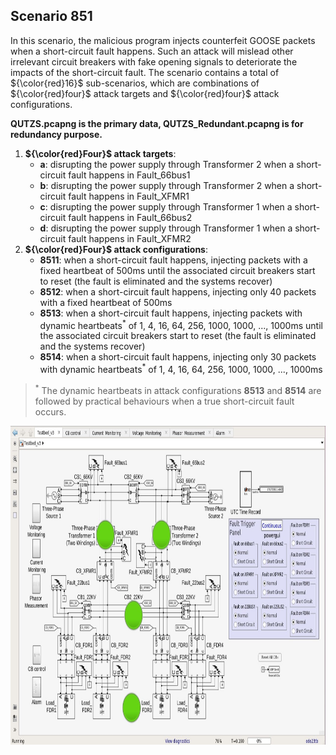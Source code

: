 ## Scenario 851
In this scenario, the malicious program injects counterfeit GOOSE packets when a short-circuit fault happens. Such an attack will mislead other irrelevant circuit breakers with fake opening signals to deteriorate the impacts of the short-circuit fault. The scenario contains a total of ${\color{red}16}$ sub-scenarios, which are combinations of ${\color{red}four}$ attack targets and ${\color{red}four}$ attack configurations.

**QUTZS.pcapng is the primary data, QUTZS_Redundant.pcapng is for redundancy purpose.**

1. **${\color{red}Four}$ attack targets**: 
   - **a**: disrupting the power supply through Transformer 2 when a short-circuit fault happens in Fault_66bus1
   - **b**: disrupting the power supply through Transformer 2 when a short-circuit fault happens in Fault_XFMR1
   - **c**: disrupting the power supply through Transformer 1 when a short-circuit fault happens in Fault_66bus2
   - **d**: disrupting the power supply through Transformer 1 when a short-circuit fault happens in Fault_XFMR2
2. **${\color{red}Four}$ attack configurations**:
   - **8511**: when a short-circuit fault happens, injecting packets with a fixed heartbeat of 500ms until the associated circuit breakers start to reset (the fault is eliminated and the systems recover)
   - **8512**: when a short-circuit fault happens, injecting only 40 packets with a fixed heartbeat of 500ms
   - **8513**: when a short-circuit fault happens, injecting packets with dynamic heartbeats<sup>*</sup> of 1, 4, 16, 64, 256, 1000, 1000, ..., 1000ms until the associated circuit breakers start to reset (the fault is eliminated and the systems recover)
   - **8514**: when a short-circuit fault happens, injecting only 30 packets with dynamic heartbeats<sup>*</sup> of 1, 4, 16, 64, 256, 1000, 1000, ..., 1000ms

> <sup>*</sup> The dynamic heartbeats in attack configurations **8513** and **8514** are followed by practical behaviours when a true short-circuit fault occurs.

<img src="https://github.com/CSCRC-SCREED/QUT-ZSS-2023-GOOSE/blob/main/Datasets/PrimaryPlant.jpg" alt="" width="800" height="510" />
